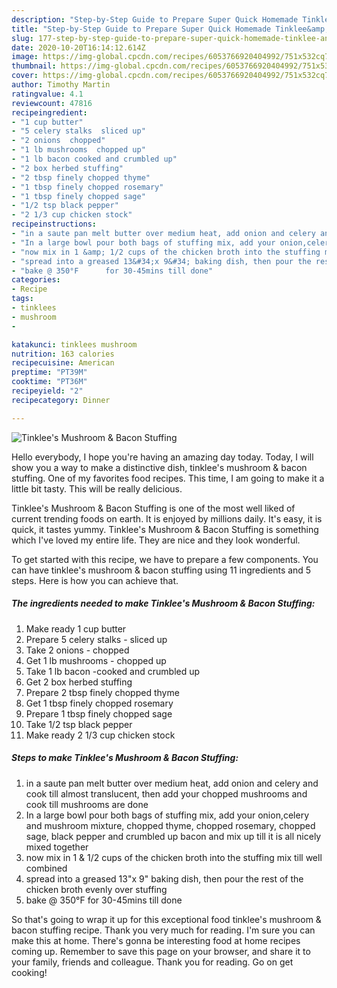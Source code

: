 ```yaml
---
description: "Step-by-Step Guide to Prepare Super Quick Homemade Tinklee&amp;#39;s Mushroom &amp;amp; Bacon Stuffing"
title: "Step-by-Step Guide to Prepare Super Quick Homemade Tinklee&amp;#39;s Mushroom &amp;amp; Bacon Stuffing"
slug: 177-step-by-step-guide-to-prepare-super-quick-homemade-tinklee-and-39-s-mushroom-and-amp-bacon-stuffing
date: 2020-10-20T16:14:12.614Z
image: https://img-global.cpcdn.com/recipes/6053766920404992/751x532cq70/tinklees-mushroom-bacon-stuffing-recipe-main-photo.jpg
thumbnail: https://img-global.cpcdn.com/recipes/6053766920404992/751x532cq70/tinklees-mushroom-bacon-stuffing-recipe-main-photo.jpg
cover: https://img-global.cpcdn.com/recipes/6053766920404992/751x532cq70/tinklees-mushroom-bacon-stuffing-recipe-main-photo.jpg
author: Timothy Martin
ratingvalue: 4.1
reviewcount: 47816
recipeingredient:
- "1 cup butter"
- "5 celery stalks  sliced up"
- "2 onions  chopped"
- "1 lb mushrooms  chopped up"
- "1 lb bacon cooked and crumbled up"
- "2 box herbed stuffing"
- "2 tbsp finely chopped thyme"
- "1 tbsp finely chopped rosemary"
- "1 tbsp finely chopped sage"
- "1/2 tsp black pepper"
- "2 1/3 cup chicken stock"
recipeinstructions:
- "in a saute pan melt butter over medium heat, add onion and celery and cook till almost translucent, then add your chopped mushrooms and cook till mushrooms are done"
- "In a large bowl pour both bags of stuffing mix, add your onion,celery and mushroom mixture, chopped thyme, chopped rosemary, chopped sage, black pepper and crumbled up bacon and mix up till it is all nicely mixed together"
- "now mix in 1 &amp; 1/2 cups of the chicken broth into the stuffing mix till well combined"
- "spread into a greased 13&#34;x 9&#34; baking dish, then pour the rest of the chicken broth evenly over stuffing"
- "bake @ 350°F      for 30-45mins till done"
categories:
- Recipe
tags:
- tinklees
- mushroom
- 

katakunci: tinklees mushroom  
nutrition: 163 calories
recipecuisine: American
preptime: "PT39M"
cooktime: "PT36M"
recipeyield: "2"
recipecategory: Dinner

---
```



![Tinklee&#39;s Mushroom &amp; Bacon Stuffing](https://img-global.cpcdn.com/recipes/6053766920404992/751x532cq70/tinklees-mushroom-bacon-stuffing-recipe-main-photo.jpg)

Hello everybody, I hope you're having an amazing day today. Today, I will show you a way to make a distinctive dish, tinklee&#39;s mushroom &amp; bacon stuffing. One of my favorites food recipes. This time, I am going to make it a little bit tasty. This will be really delicious.



Tinklee&#39;s Mushroom &amp; Bacon Stuffing is one of the most well liked of current trending foods on earth. It is enjoyed by millions daily. It's easy, it is quick, it tastes yummy. Tinklee&#39;s Mushroom &amp; Bacon Stuffing is something which I've loved my entire life. They are nice and they look wonderful.


To get started with this recipe, we have to prepare a few components. You can have tinklee&#39;s mushroom &amp; bacon stuffing using 11 ingredients and 5 steps. Here is how you can achieve that.

<!--inarticleads1-->

##### The ingredients needed to make Tinklee&#39;s Mushroom &amp; Bacon Stuffing:

1. Make ready 1 cup butter
1. Prepare 5 celery stalks - sliced up
1. Take 2 onions - chopped
1. Get 1 lb mushrooms - chopped up
1. Take 1 lb bacon -cooked and crumbled up
1. Get 2 box herbed stuffing
1. Prepare 2 tbsp finely chopped thyme
1. Get 1 tbsp finely chopped rosemary
1. Prepare 1 tbsp finely chopped sage
1. Take 1/2 tsp black pepper
1. Make ready 2 1/3 cup chicken stock




<!--inarticleads2-->

##### Steps to make Tinklee&#39;s Mushroom &amp; Bacon Stuffing:

1. in a saute pan melt butter over medium heat, add onion and celery and cook till almost translucent, then add your chopped mushrooms and cook till mushrooms are done
1. In a large bowl pour both bags of stuffing mix, add your onion,celery and mushroom mixture, chopped thyme, chopped rosemary, chopped sage, black pepper and crumbled up bacon and mix up till it is all nicely mixed together
1. now mix in 1 &amp; 1/2 cups of the chicken broth into the stuffing mix till well combined
1. spread into a greased 13&#34;x 9&#34; baking dish, then pour the rest of the chicken broth evenly over stuffing
1. bake @ 350°F      for 30-45mins till done




So that's going to wrap it up for this exceptional food tinklee&#39;s mushroom &amp; bacon stuffing recipe. Thank you very much for reading. I'm sure you can make this at home. There's gonna be interesting food at home recipes coming up. Remember to save this page on your browser, and share it to your family, friends and colleague. Thank you for reading. Go on get cooking!
